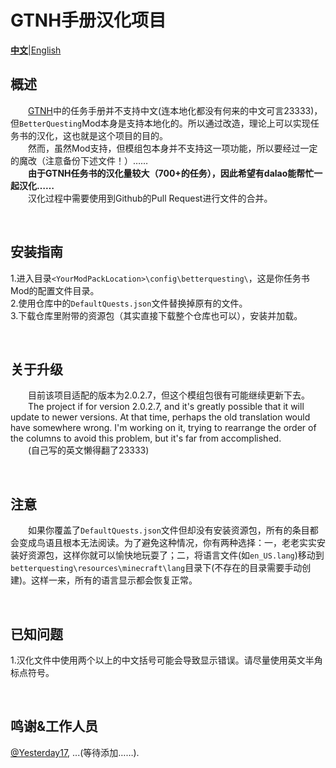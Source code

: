 # GTNH手册汉化项目

[**中文**](#)|[English](Readme.md)

## 概述  
&emsp;&emsp;[GTNH](https://github.com/GTNewHorizons/NewHorizons)中的任务手册并不支持中文(连本地化都没有何来的中文可言23333)，但`BetterQuesting`Mod本身是支持本地化的。所以通过改造，理论上可以实现任务书的汉化，这也就是这个项目的目的。<br />
&emsp;&emsp;然而，虽然Mod支持，但模组包本身并不支持这一项功能，所以要经过一定的魔改（注意备份下述文件！）…… <br />
&emsp;&emsp;**由于GTNH任务书的汉化量较大（700+的任务），因此希望有dalao能帮忙一起汉化……**<br />
&emsp;&emsp;汉化过程中需要使用到Github的Pull Request进行文件的合并。<br />

<br />

## 安装指南  
1.进入目录`<YourModPackLocation>\config\betterquesting\`，这是你任务书Mod的配置文件目录。<br />
2.使用仓库中的`DefaultQuests.json`文件替换掉原有的文件。<br />
3.下载仓库里附带的资源包（其实直接下载整个仓库也可以），安装并加载。<br />

<br />

## 关于升级
&emsp;&emsp;目前该项目适配的版本为2.0.2.7，但这个模组包很有可能继续更新下去。<br />
&emsp;&emsp;The project if for version 2.0.2.7, and it's greatly possible that it will update to newer versions. At that time, perhaps the old translation would have somewhere wrong. I'm working on it, trying to rearrange the order of the columns to avoid this problem, but it's far from accomplished.<br />
&emsp;&emsp;(自己写的英文懒得翻了23333)<br />

<br />

## 注意
&emsp;&emsp;如果你覆盖了`DefaultQuests.json`文件但却没有安装资源包，所有的条目都会变成鸟语且根本无法阅读。为了避免这种情况，你有两种选择：一，老老实实安装好资源包，这样你就可以愉快地玩耍了；二，将语言文件(如`en_US.lang`)移动到`betterquesting\resources\minecraft\lang`目录下(不存在的目录需要手动创建)。这样一来，所有的语言显示都会恢复正常。<br />

<br />

## 已知问题
1.汉化文件中使用两个以上的中文括号可能会导致显示错误。请尽量使用英文半角标点符号。<br />

<br />

## 鸣谢&工作人员
[@Yesterday17](https://github.com/yesterday17), ...(等待添加……).